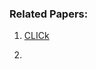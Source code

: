 ### Related Papers:
1. [CLICk](https://www.researchgate.net/profile/Md-Haque-7/publication/343046458_Performance_Analysis_of_Different_Neural_Networks_for_Sentiment_Analysis_on_IMDb_Movie_Reviews/links/5f12f8044585151299a4c096/Performance-Analysis-of-Different-Neural-Networks-for-Sentiment-Analysis-on-IMDb-Movie-Reviews.pdf)

2.
